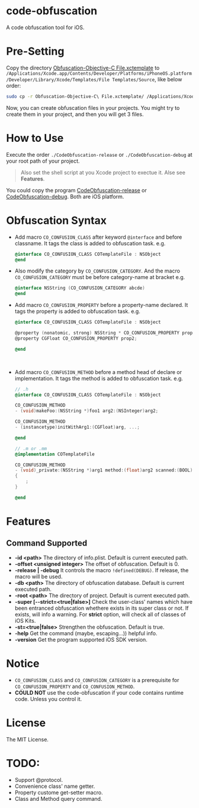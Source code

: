 # code-obfuscation

A code obfuscation tool for iOS.

# Pre-Setting

Copy the directory [Obfuscation-Objective-C File.xctemplate](Obfuscation-Objective-C%20File.xctemplate) to `/Applications/Xcode.app/Contents/Developer/Platforms/iPhoneOS.platform/Developer/Library/Xcode/Templates/File Templates/Source`, like below order:

```sh
sudo cp -r Obfuscation-Objective-C\ File.xctemplate/ /Applications/Xcode.app/Contents/Developer/Platforms/iPhoneOS.platform/Developer/Library/Xcode/Templates/File\ Templates/Source
```

Now, you can create obfuscation files in your projects. You might try to create them in your project, and then you will get 3 files.

# How to Use

Execute the order `./CodeObfuscation-release` or `./CodeObfuscation-debug` at your root path of your project.

> Also set the shell script at you Xcode project to exectue it. Alse see **Features**.

You could copy the program [CodeObfuscation-release](Products/iOS/CodeObfuscation-release) or [CodeObfuscation-debug](Products/iOS/CodeObfuscation-debug). Both are iOS platform.

# Obfuscation Syntax

- Add macro `CO_CONFUSION_CLASS` after keyword `@interface` and before classname. It tags the class is added to obfuscation task. e.g.

  ```objective-c
  @interface CO_CONFUSION_CLASS COTemplateFile : NSObject
  @end
  ```

- Also modify the category by `CO_CONFUSION_CATEGORY`. And the macro `CO_CONFUSION_CATEGORY` must be before category-name at bracket e.g.

  ```objective-c
  @interface NSString (CO_CONFUSION_CATEGORY abcde)
  @end
  ```

- Add macro `CO_CONFUSION_PROPERTY` before a property-name declared. It tags the property is added to obfuscation task. e.g.

  ```objective-c
  @interface CO_CONFUSION_CLASS COTemplateFile : NSObject

  @property (nonatomic, strong) NSString * CO_CONFUSION_PROPERTY prop1;
  @property CGFloat CO_CONFUSION_PROPERTY prop2;

  @end
  ```

  ​

- Add macro `CO_CONFUSION_METHOD` before a method head of declare or implementation. It tags the method is added to obfuscation task. e.g.

  ```objective-c
  // .h
  @interface CO_CONFUSION_CLASS COTemplateFile : NSObject

  CO_CONFUSION_METHOD
  - (void)makeFoo:(NSString *)foo1 arg2:(NSInteger)arg2;

  CO_CONFUSION_METHOD
  - (instancetype)initWithArg1:(CGFloat)arg, ...;

  @end

  // .m or .mm
  @implementation COTemplateFile

  CO_CONFUSION_METHOD
  - (void)_private:(NSString *)arg1 method:(float)arg2 scanned:(BOOL)scanned
  {
      ;
  }

  @end
  ```

# Features

##  Command Supported

- **-id \<path>** The directory of info.plist. Default is current executed path.
- **-offset \<unsigned integer>** The offset of obfuscation. Default is 0.
- **-release | -debug** It controls the macro `!defined(DEBUG)`. If release, the macro will be used.
- **-db \<path>** The directory of obfuscation database. Default is current executed path.
- **-root \<path>** The directory of project. Default is current executed path.
- **-super [--strict=\<true|false>]** Check the user-class' names which have been entranced obfuscation whethere exists in its super class or not. If exists, will info a warning. For **strict** option, will check all of classes of iOS Kits.
- **-st=\<true|false>** Strengthen the obfuscation. Default is true.
- **-help** Get the command (maybe, escaping…)) helpful info.
- **-version** Get the program supported iOS SDK version.



# Notice

- `CO_CONFUSION_CLASS` and `CO_CONFUSION_CATEGORY` is a prerequisite for `CO_CONFUSION_PROPERTY` and `CO_CONFUSION_METHOD`.
- **COULD NOT** use the code-obfuscation if your code contains runtime code. Unless you control it.

# License

The MIT License.

# TODO:

- Support @protocol.
- Convenience class' name getter.
- Property custome get-setter macro.
- Class and Method query command.
